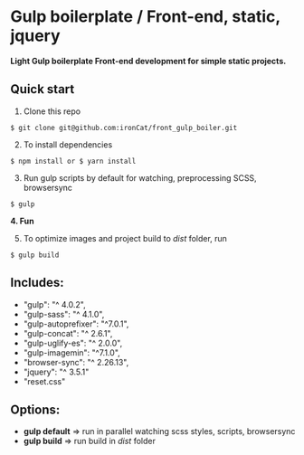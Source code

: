 # Gulp boilerplate / Front-end, static, jquery

**Light Gulp boilerplate Front-end development for simple static projects.**

## Quick start

1. Clone this repo
  ```shell
  $ git clone git@github.com:ironCat/front_gulp_boiler.git
  ```
2. To install dependencies
  ```shell
  $ npm install or $ yarn install
  ```
3. Run gulp scripts by default for watching, preprocessing SCSS, browsersync
  ```shell
  $ gulp
  ```
**4. Fun**

5. To optimize images and project build to _dist_ folder, run
  ```shell
  $ gulp build
  ```

## Includes:
- "gulp": "^ 4.0.2",
- "gulp-sass": "^ 4.1.0",
- "gulp-autoprefixer": "^7.0.1",
- "gulp-concat": "^ 2.6.1",
- "gulp-uglify-es": "^ 2.0.0",
- "gulp-imagemin": "^7.1.0",
- "browser-sync": "^ 2.26.13",
- "jquery": "^ 3.5.1"
- "reset.css"

## Options:

- **gulp default** => run in parallel watching scss styles, scripts, browsersync
- **gulp build** => run build in _dist_ folder